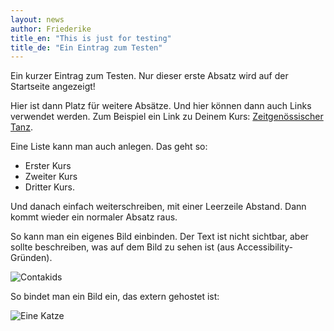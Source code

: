 ```yaml
---
layout: news
author: Friederike
title_en: "This is just for testing"
title_de: "Ein Eintrag zum Testen"
---
```


Ein kurzer Eintrag zum Testen. Nur dieser erste Absatz wird auf der Startseite angezeigt!

Hier ist dann Platz für weitere Absätze. Und hier können dann auch Links verwendet werden. Zum Beispiel ein Link zu Deinem Kurs:
[Zeitgenössischer Tanz](/classes/zeitgenoessischer-tanz.html).

Eine Liste kann man auch anlegen. Das geht so:

* Erster Kurs
* Zweiter Kurs
* Dritter Kurs.

Und danach einfach weiterschreiben, mit einer Leerzeile Abstand. Dann kommt wieder ein normaler Absatz raus.

So kann man ein eigenes Bild einbinden. Der Text ist nicht sichtbar, aber sollte beschreiben, was auf dem Bild zu sehen ist (aus Accessibility-Gründen).

![Contakids](/img/class-contakids-drei.jpg)

So bindet man ein Bild ein, das extern gehostet ist:

![Eine Katze](http://placekitten.com/g/400/300)
